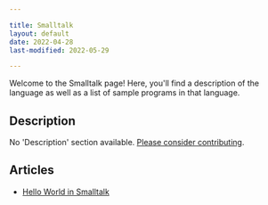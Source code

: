 ```yaml
---

title: Smalltalk
layout: default
date: 2022-04-28
last-modified: 2022-05-29

---
```


Welcome to the Smalltalk page! Here, you'll find a description of the language as well as a list of sample programs in that language.

## Description

No 'Description' section available. [Please consider contributing](https://github.com/TheRenegadeCoder/sample-programs-website).

## Articles

- [Hello World in Smalltalk](https://sampleprograms.io/projects/hello-world/smalltalk)